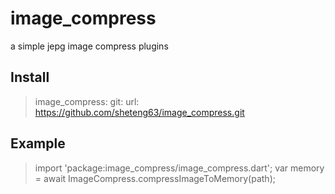 # image_compress

a simple jepg image compress plugins

## Install
>image_compress:
      git:
        url: https://github.com/sheteng63/image_compress.git

## Example
> import 'package:image_compress/image_compress.dart';
 var memory = await ImageCompress.compressImageToMemory(path);


